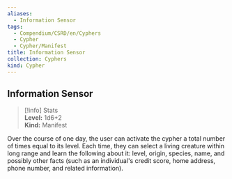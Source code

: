 ```yaml
---
aliases:
  - Information Sensor
tags:
  - Compendium/CSRD/en/Cyphers
  - Cypher
  - Cypher/Manifest
title: Information Sensor
collection: Cyphers
kind: Cypher
---
```

## Information Sensor  
>[!info] Stats  
> **Level:** 1d6+2  
> **Kind:** Manifest
  
Over the course of one day, the user can activate the cypher a total number of times equal to its level. Each time, they can select a living creature within long range and learn the following about it: level, origin, species, name, and possibly other facts (such as an individual's credit score, home address, phone number, and related information).